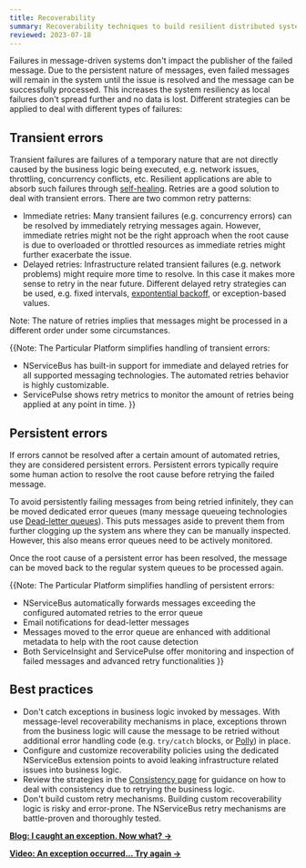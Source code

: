 ```yaml
---
title: Recoverability
summary: Recoverability techniques to build resilient distributed systems
reviewed: 2023-07-18
---
```


Failures in message-driven systems don't impact the publisher of the failed message. Due to the persistent nature of messages, even failed messages will remain in the system until the issue is resolved and the message can be successfully processed. This increases the system resiliency as local failures don't spread further and no data is lost. Different strategies can be applied to deal with different types of failures:

## Transient errors

Transient failures are failures of a temporary nature that are not directly caused by the business logic being executed, e.g. network issues, throttling, concurrency conflicts, etc. Resilient applications are able to absorb such failures through [self-healing](https://learn.microsoft.com/en-us/azure/architecture/guide/design-principles/self-healing). Retries are a good solution to deal with transient errors. There are two common retry patterns:

- Immediate retries: Many transient failures (e.g. concurrency errors) can be resolved by immediately retrying messages again. However, immediate retries might not be the right approach when the root cause is due to overloaded or throttled resources as immediate retries might further exacerbate the issue.
- Delayed retries: Infrastructure related transient failures (e.g. network problems) might require more time to resolve. In this case it makes more sense to retry in the near future. Different delayed retry strategies can be used, e.g. fixed intervals, [expontential backoff](https://en.wikipedia.org/wiki/Exponential_backoff), or exception-based values.

Note: The nature of retries implies that messages might be processed in a different order under some circumstances.

{{Note:
The Particular Platform simplifies handling of transient errors:
- NServiceBus has built-in support for immediate and delayed retries for all supported messaging technologies. The automated retries behavior is highly customizable.
- ServicePulse shows retry metrics to monitor the amount of retries being applied at any point in time.
}}


## Persistent errors

If errors cannot be resolved after a certain amount of automated retries, they are considered persistent errors. Persistent errors typically require some human action to resolve the root cause before retrying the failed message.

To avoid persistently failing messages from being retried infinitely, they can be moved dedicated error queues (many message queueing technologies use [Dead-letter queues](https://en.wikipedia.org/wiki/Dead_letter_queue)). This puts messages aside to prevent them from further clogging up the system ans where they can be manually inspected. However, this also means error queues need to be actively monitored.

Once the root cause of a persistent error has been resolved, the message can be moved back to the regular system queues to be processed again.

{{Note:
The Particular Platform simplifies handling of persistent errors:
- NServiceBus automatically forwards messages exceeding the configured automated retries to the error queue
- Email notifications for dead-letter messages
- Messages moved to the error queue are enhanced with additional metadata to help with the root cause detection
- Both ServiceInsight and ServicePulse offer monitoring and inspection of failed messages and advanced retry functionalities
}}

## Best practices

- Don't catch exceptions in business logic invoked by messages. With message-level recoverability mechanisms in place, exceptions thrown from the business logic will cause the message to be retried without additional error handling code (e.g. `try/catch` blocks, or [Polly](https://github.com/App-vNext/Polly)) in place.
- Configure and customize recoverability policies using the dedicated NServiceBus extension points to avoid leaking infrastructure related issues into business logic.
- Review the strategies in the [Consistency page](/architecture/consistency.md) for guidance on how to deal with consistency due to retrying the business logic.
- Don't build custom retry mechanisms. Building custom recoverability logic is risky and error-prone. The NServiceBus retry mechanisms are battle-proven and thoroughly tested.

[**Blog: I caught an exception. Now what? →**](https://particular.net/blog/but-all-my-errors-are-severe)

[**Video: An exception occurred... Try again →**](https://www.youtube.com/watch?v=gSQxtgw1Qz4)

